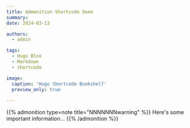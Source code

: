 ```yaml
---
title: Admonition Shortcode Demo
summary: 
date: 2024-03-13

authors:
  - admin

tags:
  - Hugo Blox
  - Markdown
  - shortcode

image:
  caption: 'Hugo Shortcode Bookshelf'
  preview_only: true
  
--- 
```



{{% admonition type=note title="NNNNNNNwarning" %}}
Here's some important information...
{{% /admonition %}}
